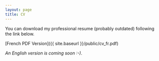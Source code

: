 ```yaml
---
layout: page
title: CV
---
```


You can download my professional resume (probably outdated) following the link below. 

<i class="fa fa-file-pdf-o"> </i> [French PDF Version]({{ site.baseurl }}/public/cv_fr.pdf)

*An English version is coming soon :-)*.